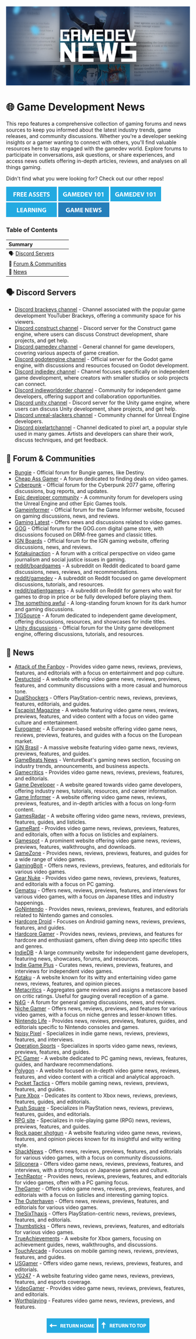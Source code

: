 ![GameDevNews](https://github.com/bluegravitystudios/game-dev-news/blob/main/gamedev_news.png)
# 🌐 Game Development News
This repo features a comprehensive collection of gaming forums and news sources to keep you informed about the latest industry trends, game releases, and community discussions. Whether you're a developer seeking insights or a gamer wanting to connect with others, you'll find valuable resources here to stay engaged with the gamedev world. Explore forums to participate in conversations, ask questions, or share experiences, and access news outlets offering in-depth articles, reviews, and analyses on all things gaming.  

Didn't find what you were looking for? Check out our other repos!

[//]: #Repos
<div align="lef">
  <a href="https://github.com/bluegravitystudios/gamedev-free-resources" target="_blank"><img src="https://raw.githubusercontent.com/bluegravitystudios/.github/616b2c74884fa2699452daf5aac735de042767a5/Asset%2049%402x.png" height="40" alt="Free Assets"  /></a>
  <a href="https://github.com/bluegravitystudios/free-engines.md"><img src="https://raw.githubusercontent.com/bluegravitystudios/.github/616b2c74884fa2699452daf5aac735de042767a5/Asset%2051%402x.png" height="40" alt="Free Platforms"  /></a>
  <a href="https://github.com/bluegravitystudios/gamedev-101.md" target="_blank"><img src="https://raw.githubusercontent.com/bluegravitystudios/.github/616b2c74884fa2699452daf5aac735de042767a5/Asset%2051%402x.png" height="40" alt="GameDev 101"  /></a>
  <a href="https://github.com/bluegravitystudios/learning-resources.md"><img src="https://raw.githubusercontent.com/bluegravitystudios/.github/616b2c74884fa2699452daf5aac735de042767a5/Asset%2052%402x.png" height="40" alt="Learning Resources"  /></a>
  <a href="https://github.com/bluegravitystudios/game-dev-news" target="_blank"><img src="https://raw.githubusercontent.com/bluegravitystudios/.github/616b2c74884fa2699452daf5aac735de042767a5/Asset%2054%402x.png" height="40" alt="GameDev News"  /></a>
</div>

### Table of Contents

|Summary|  
|:----------------------------------| 
|🗣 [Discord Servers](https://github.com/bluegravitystudios/game-dev-news#-discord-servers)  |
|👥 [Forum & Communities](https://github.com/bluegravitystudios/game-dev-news#-forum--communities)  |
|📰 [News](https://github.com/bluegravitystudios/game-dev-news#-news)  |


## 🗣 Discord Servers  
- [Discord brackeys channel](https://discord.gg/brackeys) - Channel associated with the popular game development YouTuber Brackeys, offering a community space for his viewers.  
- [Discord construct channel](https://discord.gg/construct) - Discord server for the Construct game engine, where users can discuss Construct development, share projects, and get help.  
- [Discord gamedev channel](https://discord.com/invite/gamedev) - General channel for game developers, covering various aspects of game creation.  
- [Discord godotengine channel](https://discord.gg/godotengine) - Official server for the Godot game engine, with discussions and resources focused on Godot development.  
- [Discord indiedev channel](https://discord.com/invite/indiedev) - Channel focuses specifically on independent game development, where creators with smaller studios or solo projects can connect.  
- [Discord indieworldorder channel](https://discord.gg/indieworldorder) - Community for independent game developers, offering support and collaboration opportunities.  
- [Discord unity channel](https://discord.com/invite/unity) - Discord server for the Unity game engine, where users can discuss Unity development, share projects, and get help.  
- [Discord unreal-slackers channel](https://discord.gg/unreal-slackers) - Community channel for Unreal Engine developers.  
- [Discord pixelartchannel](https://discord.gg/pixelart) - Channel dedicated to pixel art, a popular style used in many games. Artists and developers can share their work, discuss techniques, and get feedback.  

## 👥 Forum & Communities  
- [Bungie](https://www.bungie.net/en/Forums/Topics?tSort=3&tType=0&d=3&lang=en) - Official forum for Bungie games, like Destiny.  
- [Cheap Ass Gamer](https://www.cheapassgamer.com/forums/) - A forum dedicated to finding deals on video games.  
- [Cyberpunk](https://forums.cdprojektred.com/index.php?forums/cyberpunk.21/) - Official forum for the Cyberpunk 2077 game, offering discussions, bug reports, and updates.  
- [Epic developer community](https://dev.epicgames.com/community/?locale=en-us) - A community forum for developers using the Unreal Engine and other Epic Games tools.  
- [Gameinformer](https://www.gameinformer.com/forums) - Official forum for the Game Informer website, focused on gaming discussions, news, and reviews.  
- [Gaming Latest](https://gaminglatest.com/) - Offers news and discussions related to video games.  
- [GOG](https://www.gog.com/forum) - Official forum for the GOG.com digital game store, with discussions focused on DRM-free games and classic titles.  
- [IGN Boards](https://www.ignboards.com/) - Official forum for the IGN gaming website, offering discussions, news, and reviews.  
- [Kotakuinaction](https://www.kotakuinaction.com/) - A forum with a critical perspective on video game journalism and social justice issues in gaming.  
- [reddit/boardgames](https://www.reddit.com/r/boardgames/) - A subreddit on Reddit dedicated to board game discussions, news, reviews, and recommendations.  
- [reddit/gamedev](https://www.reddit.com/r/gamedev/) - A subreddit on Reddit focused on game development discussions, tutorials, and resources.  
- [reddit/patientgamers](https://www.reddit.com/r/patientgamers/) - A subreddit on Reddit for gamers who wait for games to drop in price or be fully developed before playing them.  
- [The something awful](https://forums.somethingawful.com/) - A long-standing forum known for its dark humor and gaming discussions.  
- [TIGSource](https://forums.tigsource.com/) - A forum dedicated to independent game development, offering discussions, resources, and showcases for indie titles.  
- [Unity discussions](https://discussions.unity.com/) - Official forum for the Unity game development engine, offering discussions, tutorials, and resources.  

## 📰 News 
- [Attack of the Fanboy](https://attackofthefanboy.com/) - Provides video game news, reviews, previews, features, and editorials with a focus on entertainment and pop culture.  
- [Destuctoid](https://www.destructoid.com/) - A website offering video game news, reviews, previews, features, and community discussions with a more casual and humorous tone.  
- [DualShockers](https://www.dualshockers.com/) - Offers PlayStation-centric news, reviews, previews, features, editorials, and guides.  
- [Escapist Magazine](https://www.escapistmagazine.com/) - A website featuring video game news, reviews, previews, features, and video content with a focus on video game culture and entertainment.  
- [Eurogamer](https://www.eurogamer.net/) - A European-based website offering video game news, reviews, previews, features, and guides with a focus on the European market.  
- [IGN Brasil](https://br.ign.com/) - A massive website featuring video game news, reviews, previews, features, and guides.  
- [GameBeats News](https://venturebeat.com/category/games/) - VentureBeat's gaming news section, focusing on industry trends, announcements, and business aspects.  
- [Gamecritics](https://gamecritics.com/) - Provides video game news, reviews, previews, features, and editorials.  
- [Game Developer](https://www.gamedeveloper.com/) - A website geared towards video game developers, offering industry news, tutorials, resources, and career information.  
- [Game Informer](https://www.gameinformer.com/) - A website offering video game news, reviews, previews, features, and in-depth articles with a focus on long-form content.  
- [GamesRadar](https://www.gamesradar.com/) - A website offering video game news, reviews, previews, features, guides, and listicles.  
- [GameRant](https://gamerant.com/) - Provides video game news, reviews, previews, features, and editorials, often with a focus on listicles and explainers.  
- [Gamespot](https://www.gamespot.com/) - A prominent website offering video game news, reviews, previews, features, walkthroughs, and downloads.  
- [GameZone](https://gamezone.com/) - Provides news, reviews, previews, features, and guides for a wide range of video games.  
- [GamingBolt](https://gamingbolt.com/) - Offers news, reviews, previews, features, and editorials for various video games.  
- [Gear Nuke](https://www.gearnuke.com/) - Provides video game news, reviews, previews, features, and editorials with a focus on PC gaming.  
- [Gematsu](https://www.gematsu.com/) - Offers news, reviews, previews, features, and interviews for various video games, with a focus on Japanese titles and industry happenings.  
- [GoNintendo](https://www.gonintendo.com/) - Provides news, reviews, previews, features, and editorials related to Nintendo games and consoles.  
- [Hardcore Droid](https://www.hardcoredroid.com/) - Focuses on Android gaming news, reviews, previews, features, and guides.  
- [Hardcore Gamer](https://hardcoregamer.com/) - Provides news, reviews, previews, and features for hardcore and enthusiast gamers, often diving deep into specific titles and genres.  
- [IndieDB](https://www.indiedb.com/) - A large community website for independent game developers, featuring news, showcases, forums, and resources.  
- [Indie Game Plus](https://indiegamesplus.com/) - Curates news, reviews, previews, features, and interviews for independent video games.  
- [Kotaku](https://kotaku.com/) - A website known for its witty and entertaining video game news, reviews, features, and opinion pieces.  
- [Metacritics](https://www.metacritic.com/) - Aggregates game reviews and assigns a metascore based on critic ratings. Useful for gauging overall reception of a game.  
- [N4G](https://n4g.com/) - A forum for general gaming discussions, news, and reviews.  
- [Niche Gamer](https://nichegamer.com/) - Offers news, reviews, previews, and features for various video games, with a focus on niche genres and lesser-known titles.  
- [Nintendo Life](https://www.nintendolife.com/) - Provides news, reviews, previews, features, guides, and editorials specific to Nintendo consoles and games.  
- [Noisy Pixel](https://noisypixel.net/) - Specializes in indie game news, reviews, previews, features, and interviews.  
- [Operation Sports](https://www.operationsports.com/) - Specializes in sports video game news, reviews, previews, features, and guides.  
- [PC Gamer](https://www.pcgamer.com/) - A website dedicated to PC gaming news, reviews, features, guides, and hardware recommendations.  
- [Polygon](https://www.polygon.com/) - A website focused on in-depth video game news, reviews, features, and video content with a critical and analytical approach.  
- [Pocket Tactics](https://www.pockettactics.com/) - Offers mobile gaming news, reviews, previews, features, and guides.  
- [Pure Xbox](https://www.purexbox.com/) - Dedicates its content to Xbox news, reviews, previews, features, guides, and editorials.  
- [Push Square](https://www.pushsquare.com/) - Specializes in PlayStation news, reviews, previews, features, guides, and editorials.  
- [RPG site](https://www.rpgsite.net/) - Specializes in role-playing game (RPG) news, reviews, previews, features, and guides.  
- [Rock paper shotgun](https://www.rockpapershotgun.com/) - A website featuring video game news, reviews, features, and opinion pieces known for its insightful and witty writing style.  
- [ShackNews](https://www.shacknews.com/) - Offers news, reviews, previews, features, and editorials for various video games, with a focus on community discussions.  
- [Siliconera](https://www.siliconera.com/) - Offers video game news, reviews, previews, features, and interviews, with a strong focus on Japanese games and culture.  
- [TechRaptor](https://techraptor.net/) - Provides news, reviews, previews, features, and editorials for video games, often with a PC gaming focus.  
- [TheGamer](https://www.thegamer.com/) - Offers video game news, reviews, previews, features, and editorials with a focus on listicles and interesting gaming topics.  
- [The Outerhaven](https://www.theouterhaven.net/) - Offers news, reviews, previews, features, and editorials for various video games.  
- [TheSixThaxis](https://www.thesixthaxis.com/) - Offers PlayStation-centric news, reviews, previews, features, and editorials.  
- [Thumbsticks](https://www.thumbsticks.com/) - Offers news, reviews, previews, features, and editorials for various video games.  
- [TrueAchievements](https://www.trueachievements.com/) - A website for Xbox gamers, focusing on achievement guides, news, walkthroughs, and discussions.  
- [TouchArcade](https://toucharcade.com/) - Focuses on mobile gaming news, reviews, previews, features, and guides.  
- [USGamer](https://www.usgamer.net/) - Offers video game news, reviews, previews, features, and editorials.  
- [VG247](https://www.vg247.com/) - A website featuring video game news, reviews, previews, features, and esports coverage.  
- [VideoGamer](https://www.videogamer.com/) - Provides video game news, reviews, previews, features, and editorials.  
- [Worthplaying](https://www.worthplaying.com/news/) - Features video game news, reviews, previews, and features.  

###

[//]: #Buttons
<div align="center">
  <a href="https://github.com/bluegravitystudios" target="_blank"><img src="https://raw.githubusercontent.com/bluegravitystudios/.github/4621adda427d28aab7f18d513831b2ed22c30fae/profile/Asset%2044.png" height="40" alt="Back home"  /></a>
  <a href="https://github.com/bluegravitystudios/game-dev-news?tab=readme-ov-file#-game-development-news" target="_blank"><img src="https://raw.githubusercontent.com/bluegravitystudios/.github/4621adda427d28aab7f18d513831b2ed22c30fae/profile/Asset%2045.png" height="40" alt="Back top"  /></a>
</div>

